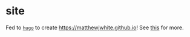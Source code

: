 # site

Fed to [`hugo`](https://gohugo.io/) to create https://matthewjwhite.github.io!
See [this](github.com/matthewjwhite/matthewjwhite.github.io) for more.
